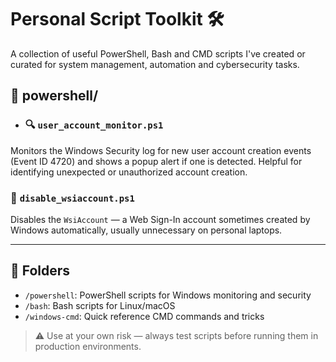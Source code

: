 # Personal Script Toolkit 🛠️

A collection of useful PowerShell, Bash and CMD scripts I've created or curated for system management, automation and cybersecurity tasks.

## 📂 powershell/

- ### 🔍 `user_account_monitor.ps1`
Monitors the Windows Security log for new user account creation events (Event ID 4720) and shows a popup alert if one is detected. Helpful for identifying unexpected or unauthorized account creation.
### 🚫 `disable_wsiaccount.ps1`
Disables the `WsiAccount` — a Web Sign-In account sometimes created by Windows automatically, usually unnecessary on personal laptops.

---

## 📁 Folders

- `/powershell`: PowerShell scripts for Windows monitoring and security
- `/bash`: Bash scripts for Linux/macOS
- `/windows-cmd`: Quick reference CMD commands and tricks

> ⚠️ Use at your own risk — always test scripts before running them in production environments.
